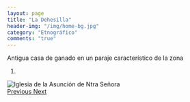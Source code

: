 ```yaml
---
layout: page
title: "La Dehesilla"
header-img: "/img/home-bg.jpg"
category: "Etnográfico"
comments: "true"
---
```



Antigua casa de ganado en un paraje característico de la zona



<div id="myCarousel" class="carousel slide" data-ride="carousel">
  <!-- Indicators -->
  <ol class="carousel-indicators">
    <li data-target="#myCarousel" data-slide-to="0" class="active"></li>
  </ol>
  <!-- Wrapper for slides -->
  <div class="carousel-inner" role="listbox">
    <div class="item active">
      <img src="{{ site.github.url }}/img/iglesia-de-la-asuncion-de-ntra-senora-1.jpg" alt="Iglesia de la Asunción de Ntra Señora">
    </div>
  <!-- Left and right controls -->
  <a class="left carousel-control" href="#myCarousel" role="button" data-slide="prev">
    <span class="glyphicon glyphicon-chevron-left" aria-hidden="true"></span>
    <span class="sr-only">Previous</span>
  </a>
  <a class="right carousel-control" href="#myCarousel" role="button" data-slide="next">
    <span class="glyphicon glyphicon-chevron-right" aria-hidden="true"></span>
    <span class="sr-only">Next</span>
  </a>
</div>


